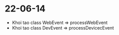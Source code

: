 # 22-06-14
- Khoi tao class WebEvent	=>	processWebEvent
- Khoi tao class DevEvent	=>	processDevicecEvent

